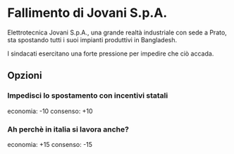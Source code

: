 # Fallimento di Jovani S.p.A.

Elettrotecnica Jovani S.p.A., una grande realtà industriale con sede a Prato, sta spostando tutti i suoi impianti produttivi in Bangladesh.

I sindacati esercitano una forte pressione per impedire che ciò accada.

## Opzioni

### Impedisci lo spostamento con incentivi statali
economia: -10
consenso: +10

### Ah perchè in italia si lavora anche?

economia: +15
consenso: -15
